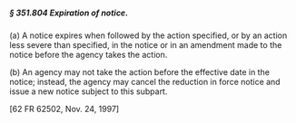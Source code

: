 ##### § 351.804 Expiration of notice. #####

(a) A notice expires when followed by the action specified, or by an action less severe than specified, in the notice or in an amendment made to the notice before the agency takes the action.

(b) An agency may not take the action before the effective date in the notice; instead, the agency may cancel the reduction in force notice and issue a new notice subject to this subpart.

[62 FR 62502, Nov. 24, 1997]